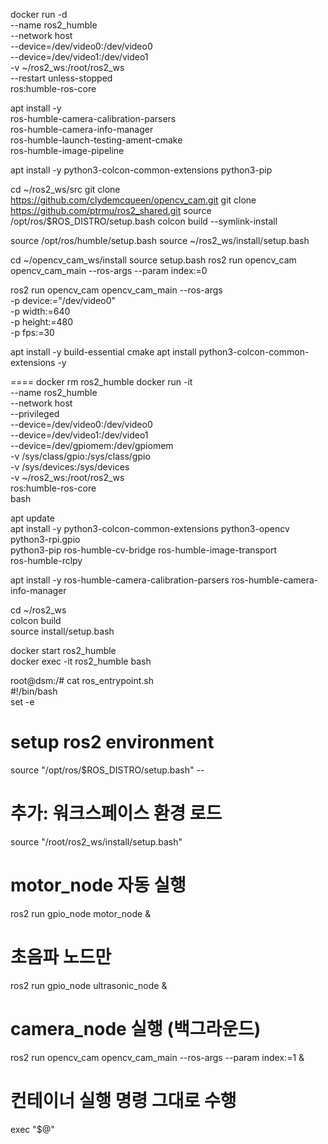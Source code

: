 docker run -d \
  --name ros2_humble \
  --network host \
  --device=/dev/video0:/dev/video0 \
  --device=/dev/video1:/dev/video1 \
  -v ~/ros2_ws:/root/ros2_ws \
  --restart unless-stopped \
  ros:humble-ros-core

apt install -y \
  ros-humble-camera-calibration-parsers \
  ros-humble-camera-info-manager \
  ros-humble-launch-testing-ament-cmake \
  ros-humble-image-pipeline

apt install -y python3-colcon-common-extensions python3-pip

cd ~/ros2_ws/src
git clone https://github.com/clydemcqueen/opencv_cam.git
git clone https://github.com/ptrmu/ros2_shared.git
source /opt/ros/$ROS_DISTRO/setup.bash
colcon build --symlink-install

source /opt/ros/humble/setup.bash
source ~/ros2_ws/install/setup.bash

cd ~/opencv_cam_ws/install
source setup.bash
ros2 run opencv_cam opencv_cam_main --ros-args --param index:=0

ros2 run opencv_cam opencv_cam_main --ros-args \
  -p device:="/dev/video0" \
  -p width:=640 \
  -p height:=480 \
  -p fps:=30

apt install -y build-essential cmake
apt install python3-colcon-common-extensions -y

====
docker rm ros2_humble
docker run -it \
  --name ros2_humble \
  --network host \
  --privileged \
  --device=/dev/video0:/dev/video0 \
  --device=/dev/video1:/dev/video1 \
  --device=/dev/gpiomem:/dev/gpiomem \
  -v /sys/class/gpio:/sys/class/gpio \
  -v /sys/devices:/sys/devices \
  -v ~/ros2_ws:/root/ros2_ws \
  ros:humble-ros-core \
  bash

apt update  
apt install -y python3-colcon-common-extensions python3-opencv python3-rpi.gpio \
               python3-pip ros-humble-cv-bridge ros-humble-image-transport \
               ros-humble-rclpy

apt install -y ros-humble-camera-calibration-parsers ros-humble-camera-info-manager

cd ~/ros2_ws  
colcon build  
source install/setup.bash  

docker start ros2_humble  
docker exec -it ros2_humble bash  


root@dsm:/# cat ros_entrypoint.sh  
#!/bin/bash  
set -e  

# setup ros2 environment
source "/opt/ros/$ROS_DISTRO/setup.bash" --

# 추가: 워크스페이스 환경 로드
source "/root/ros2_ws/install/setup.bash"

# motor_node 자동 실행
ros2 run gpio_node motor_node &

# 초음파 노드만
ros2 run gpio_node ultrasonic_node &

# camera_node 실행 (백그라운드)
ros2 run opencv_cam opencv_cam_main --ros-args --param index:=1 &

# 컨테이너 실행 명령 그대로 수행
exec "$@"
